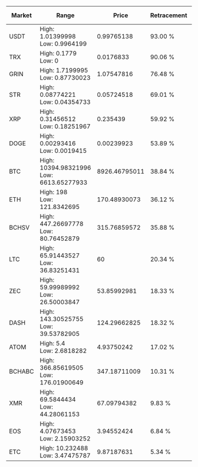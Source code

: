 | Market | Range | Price| Retracement | Doubles to 50% |
| --- | --- | --- | --- | --- |
| USDT | High: 1.01399998<br />Low: 0.9964199 | 0.99765138 | 93.00 % | 1.01 |
| TRX | High: 0.1779<br />Low: 0 | 0.0176833 | 90.06 % | 5.03 |
| GRIN | High: 1.7199995<br />Low: 0.87730023 | 1.07547816 | 76.48 % | 1.21 |
| STR | High: 0.08774221<br />Low: 0.04354733 | 0.05724518 | 69.01 % | 1.15 |
| XRP | High: 0.31456512<br />Low: 0.18251967 | 0.235439 | 59.92 % | 1.06 |
| DOGE | High: 0.00293416<br />Low: 0.0019415 | 0.00239923 | 53.89 % | 1.02 |
| BTC | High: 10394.98321996<br />Low: 6613.65277933 | 8926.46795011 | 38.84 % | 0.00 |
| ETH | High: 198<br />Low: 121.8342695 | 170.48930073 | 36.12 % | 0.00 |
| BCHSV | High: 447.26697778<br />Low: 80.76452879 | 315.76859572 | 35.88 % | 0.00 |
| LTC | High: 65.91443527<br />Low: 36.83251431 | 60 | 20.34 % | 0.00 |
| ZEC | High: 59.99989992<br />Low: 26.50003847 | 53.85992981 | 18.33 % | 0.00 |
| DASH | High: 143.30525755<br />Low: 39.53782905 | 124.29662825 | 18.32 % | 0.00 |
| ATOM | High: 5.4<br />Low: 2.6818282 | 4.93750242 | 17.02 % | 0.00 |
| BCHABC | High: 366.85619505<br />Low: 176.01900649 | 347.18711009 | 10.31 % | 0.00 |
| XMR | High: 69.5844434<br />Low: 44.28061153 | 67.09794382 | 9.83 % | 0.00 |
| EOS | High: 4.07673453<br />Low: 2.15903252 | 3.94552424 | 6.84 % | 0.00 |
| ETC | High: 10.232488<br />Low: 3.47475787 | 9.87187631 | 5.34 % | 0.00 |
